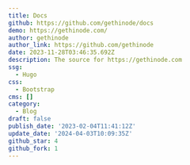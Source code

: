```yaml
---
title: Docs
github: https://github.com/gethinode/docs
demo: https://gethinode.com/
author: gethinode
author_link: https://github.com/gethinode
date: 2023-11-28T03:46:35.692Z
description: The source for https://gethinode.com
ssg:
  - Hugo
css:
  - Bootstrap
cms: []
category:
  - Blog
draft: false
publish_date: '2023-02-04T11:41:12Z'
update_date: '2024-04-03T10:09:35Z'
github_star: 4
github_fork: 1
---
```

